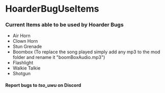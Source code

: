 # HoarderBugUseItems

### Current Items able to be used by Hoarder Bugs

- Air Horn
- Clown Horn
- Stun Grenade
- Boombox (To replace the song played simply add any mp3 to the mod folder and rename it "boomBoxAudio.mp3")
- Flashlight
- Walkie Talkie
- Shotgun

#### Report bugs to _tso_uwu_ on Discord
